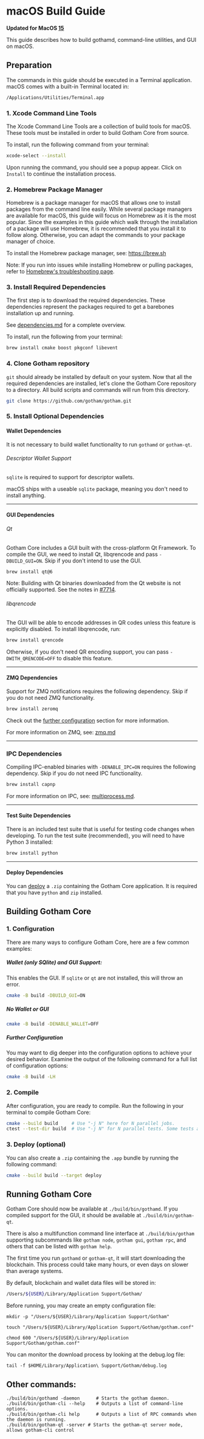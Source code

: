 # macOS Build Guide

**Updated for MacOS [15](https://www.apple.com/macos/macos-sequoia/)**

This guide describes how to build gothamd, command-line utilities, and GUI on macOS.

## Preparation

The commands in this guide should be executed in a Terminal application.
macOS comes with a built-in Terminal located in:

```bash
/Applications/Utilities/Terminal.app
```

### 1. Xcode Command Line Tools

The Xcode Command Line Tools are a collection of build tools for macOS.
These tools must be installed in order to build Gotham Core from source.

To install, run the following command from your terminal:

``` bash
xcode-select --install
```

Upon running the command, you should see a popup appear.
Click on `Install` to continue the installation process.

### 2. Homebrew Package Manager

Homebrew is a package manager for macOS that allows one to install packages from the command line easily.
While several package managers are available for macOS, this guide will focus on Homebrew as it is the most popular.
Since the examples in this guide which walk through the installation of a package will use Homebrew, it is recommended that you install it to follow along.
Otherwise, you can adapt the commands to your package manager of choice.

To install the Homebrew package manager, see: https://brew.sh

Note: If you run into issues while installing Homebrew or pulling packages, refer to [Homebrew's troubleshooting page](https://docs.brew.sh/Troubleshooting).

### 3. Install Required Dependencies

The first step is to download the required dependencies.
These dependencies represent the packages required to get a barebones installation up and running.

See [dependencies.md](dependencies.md) for a complete overview.

To install, run the following from your terminal:

``` bash
brew install cmake boost pkgconf libevent
```

### 4. Clone Gotham repository

`git` should already be installed by default on your system.
Now that all the required dependencies are installed, let's clone the Gotham Core repository to a directory.
All build scripts and commands will run from this directory.

``` bash
git clone https://github.com/gotham/gotham.git
```

### 5. Install Optional Dependencies

#### Wallet Dependencies

It is not necessary to build wallet functionality to run `gothamd` or  `gotham-qt`.

###### Descriptor Wallet Support

`sqlite` is required to support for descriptor wallets.

macOS ships with a useable `sqlite` package, meaning you don't need to
install anything.

---

#### GUI Dependencies

###### Qt

Gotham Core includes a GUI built with the cross-platform Qt Framework. To compile the GUI, we need to install
Qt, libqrencode and pass `-DBUILD_GUI=ON`. Skip if you don't intend to use the GUI.

``` bash
brew install qt@6
```

Note: Building with Qt binaries downloaded from the Qt website is not officially supported.
See the notes in [#7714](https://github.com/gotham/gotham/issues/7714).

###### libqrencode

The GUI will be able to encode addresses in QR codes unless this feature is explicitly disabled. To install libqrencode, run:

``` bash
brew install qrencode
```

Otherwise, if you don't need QR encoding support, you can pass `-DWITH_QRENCODE=OFF` to disable this feature.

---

#### ZMQ Dependencies

Support for ZMQ notifications requires the following dependency.
Skip if you do not need ZMQ functionality.

``` bash
brew install zeromq
```

Check out the [further configuration](#further-configuration) section for more information.

For more information on ZMQ, see: [zmq.md](zmq.md)

---

### IPC Dependencies

Compiling IPC-enabled binaries with `-DENABLE_IPC=ON` requires the following dependency.
Skip if you do not need IPC functionality.

```bash
brew install capnp
```

For more information on IPC, see: [multiprocess.md](multiprocess.md).

---

#### Test Suite Dependencies

There is an included test suite that is useful for testing code changes when developing.
To run the test suite (recommended), you will need to have Python 3 installed:

``` bash
brew install python
```

---

#### Deploy Dependencies

You can [deploy](#3-deploy-optional) a `.zip` containing the Gotham Core application.
It is required that you have `python` and `zip` installed.

## Building Gotham Core

### 1. Configuration

There are many ways to configure Gotham Core, here are a few common examples:

##### Wallet (only SQlite) and GUI Support:

This enables the GUI.
If `sqlite` or `qt` are not installed, this will throw an error.

``` bash
cmake -B build -DBUILD_GUI=ON
```

##### No Wallet or GUI

``` bash
cmake -B build -DENABLE_WALLET=OFF
```

##### Further Configuration

You may want to dig deeper into the configuration options to achieve your desired behavior.
Examine the output of the following command for a full list of configuration options:

``` bash
cmake -B build -LH
```

### 2. Compile

After configuration, you are ready to compile.
Run the following in your terminal to compile Gotham Core:

``` bash
cmake --build build     # Use "-j N" here for N parallel jobs.
ctest --test-dir build  # Use "-j N" for N parallel tests. Some tests are disabled if Python 3 is not available.
```

### 3. Deploy (optional)

You can also create a  `.zip` containing the `.app` bundle by running the following command:

``` bash
cmake --build build --target deploy
```

## Running Gotham Core

Gotham Core should now be available at `./build/bin/gothamd`.
If you compiled support for the GUI, it should be available at `./build/bin/gotham-qt`.

There is also a multifunction command line interface at `./build/bin/gotham`
supporting subcommands like `gotham node`, `gotham gui`, `gotham rpc`, and
others that can be listed with `gotham help`.

The first time you run `gothamd` or `gotham-qt`, it will start downloading the blockchain.
This process could take many hours, or even days on slower than average systems.

By default, blockchain and wallet data files will be stored in:

``` bash
/Users/${USER}/Library/Application Support/Gotham/
```

Before running, you may create an empty configuration file:

```shell
mkdir -p "/Users/${USER}/Library/Application Support/Gotham"

touch "/Users/${USER}/Library/Application Support/Gotham/gotham.conf"

chmod 600 "/Users/${USER}/Library/Application Support/Gotham/gotham.conf"
```

You can monitor the download process by looking at the debug.log file:

```shell
tail -f $HOME/Library/Application\ Support/Gotham/debug.log
```

## Other commands:

```shell
./build/bin/gothamd -daemon      # Starts the gotham daemon.
./build/bin/gotham-cli --help    # Outputs a list of command-line options.
./build/bin/gotham-cli help      # Outputs a list of RPC commands when the daemon is running.
./build/bin/gotham-qt -server # Starts the gotham-qt server mode, allows gotham-cli control
```

